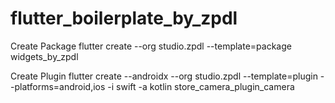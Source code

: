# flutter_boilerplate_by_zpdl

Create Package
flutter create --org studio.zpdl --template=package widgets_by_zpdl

Create Plugin
flutter create --androidx --org studio.zpdl --template=plugin --platforms=android,ios -i swift -a kotlin store_camera_plugin_camera